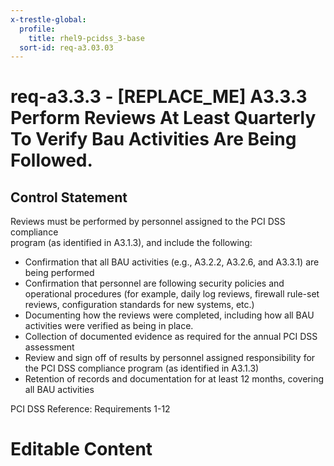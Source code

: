```yaml
---
x-trestle-global:
  profile:
    title: rhel9-pcidss_3-base
  sort-id: req-a3.03.03
---
```


# req-a3.3.3 - \[REPLACE_ME\] A3.3.3 Perform Reviews At Least Quarterly To Verify Bau Activities Are Being Followed.

## Control Statement

Reviews must be performed by personnel assigned to the PCI DSS compliance\
  program (as identified in A3.1.3), and include the following:

* Confirmation that all BAU activities (e.g., A3.2.2, A3.2.6,
  and A3.3.1) are being performed
* Confirmation that personnel are following security policies and
  operational procedures (for example, daily log reviews,
  firewall rule-set reviews, configuration standards for new systems, etc.)
* Documenting how the reviews were completed, including how all BAU activities
  were verified as being in place.
* Collection of documented evidence as required for the annual
  PCI DSS assessment
* Review and sign off of results by personnel assigned responsibility for
  the PCI DSS compliance program (as identified in A3.1.3)
* Retention of records and documentation for at least 12 months,
  covering all BAU activities

PCI DSS Reference: Requirements 1-12

# Editable Content

<!-- Make additions and edits below -->
<!-- The above represents the contents of the control as received by the profile, prior to additions. -->
<!-- If the profile makes additions to the control, they will appear below. -->
<!-- The above markdown may not be edited but you may edit the content below, and/or introduce new additions to be made by the profile. -->
<!-- If there is a yaml header at the top, parameter values may be edited. Use --set-parameters to incorporate the changes during assembly. -->
<!-- The content here will then replace what is in the profile for this control, after running profile-assemble. -->
<!-- The current profile has no added parts for this control, but you may add new ones here. -->
<!-- Each addition must have a heading either of the form ## Control my_addition_name -->
<!-- or ## Part a. (where the a. refers to one of the control statement labels.) -->
<!-- "## Control" parts are new parts added after the statement part. -->
<!-- "## Part" parts are new parts added into the top-level statement part with that label. -->
<!-- Subparts may be added with nested hash levels of the form ### My Subpart Name -->
<!-- underneath the parent ## Control or ## Part being added -->
<!-- See https://oscal-compass.github.io/compliance-trestle/tutorials/ssp_profile_catalog_authoring/ssp_profile_catalog_authoring for guidance. -->
